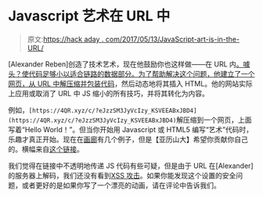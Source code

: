 # Javascript 艺术在 URL 中

> 原文:[https://hack aday . com/2017/05/13/JavaScript-art-is-in-the-URL/](https://hackaday.com/2017/05/13/javascript-art-is-in-the-url/)

[Alexander Reben]创造了技术艺术，现在他鼓励你也这样做——在 URL 内[。噱头？使代码足够小以适合链路的数据部分。为了帮助解决这个问题，他建立了一个网页，](https://www.4qr.xyz/)[从 URL 中解压缩并包装代码](https://www.4qr.xyz/reference/)，然后动态地将其插入 HTML。他的网站实际上应用或取消了 URL 中 JS 缩小的所有技巧，并将其转化为内容。

例如，`[https://4QR.xyz/c/?eJzzSM3JyVcIzy_KSVEEABxJBD4](https://4QR.xyz/c/?eJzzSM3JyVcIzy_KSVEEABxJBD4)`解压缩到一个网页，上面写着“Hello World！”。但当你开始用 Javascript 或 HTML5 编写“艺术”代码时，乐趣才真正开始。现在在[画廊](https://www.4qr.xyz/gallery/)有几个例子，但是【亚历山大】希望你贡献你自己的。横幅来自[这个链接](https://4qr.xyz/dw/?eJwVjMsKwjAQAL9G2DxMYxsrS8w_CB68CbXGdqO0kCzo59uchoFhRvOlJ8_3YP1rzUABPZ3b2HlSoRUldA2gOeyBFTWIYodC_8wjTrRcBp5B6BRIntQVSDrFG1nU4kNLvNVxKLJsPuQRsLf66Kwu0qFOOinT17RwXt8RxB_F-CeR)。

我们觉得在链接中不透明地传递 JS 代码有些可疑，但是由于 URL 在[Alexander]的服务器上解码，我们还没有看到[XSS 攻击](http://hackaday.com/2016/03/23/the-dark-arts-cross-site-scripting/)。如果你能发现这个设置的安全问题，或者更好的是如果你写了一个漂亮的动画，请在评论中告诉我们。